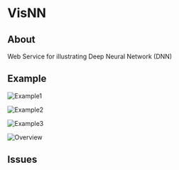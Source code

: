 # VisNN

## About

Web Service for illustrating Deep Neural Network (DNN)

## Example
![Example1](https://i.imgur.com/ESb9nTn.png)

![Example2](https://i.imgur.com/ukF4sEA.png)

![Example3](https://i.imgur.com/kNCivts.png)

![Overview](https://i.imgur.com/FqOZ2tv.png)
## Issues
